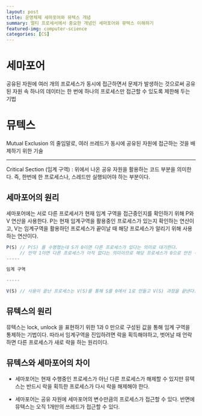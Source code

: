 ```yaml
---
layout: post
title: 운영체제 세마포어와 뮤텍스 개념
summary: 멀티 프로세서에서 중요한 개념인 세마포어와 뮤텍스 이해하기
featured-img: computer-science
categories: [CS]
---
```


# 세마포어

공유된 자원에 여러 개의 프로세스가 동시에 접근하면서 문제가 발생하는 것으로써 공유된 자원 속 하나의 데이터는 한 번에 하나의 프로세스만 접근할 수 있도록 제한해 두는 기법

# 뮤텍스

Mutual Exclusion 의 줄임말로, 여러 쓰레드가 동시에 공유된 자원에 접근하는 것을 배제하기 위한 기술

---

Critical Section (임계 구역) : 위에서 나온 공유 자원을 활용하는 코드 부분을 의미한다. 즉, 한번에 한 프로세스나, 스레드만 실행되어야 하는 부분이다.

## 세마포어의 원리

세마포어에는 서로 다른 프로세서가 현재 임계 구역을 접근중인지를 확인하기 위해 P와 V 연산을 사용한다.
P는 현재 임계구역을 활용중인 프로세스가 있는지 확인하는 연산이고, V는 임계구역을 활용하던 프로세스가 끝이날 때 해당 프로세스가 알리기 위해 사용하는 연산이다.

```js
P(S) // P(S) 를 수행했는데 S가 0이면 다른 프로세스가 있다는 의미로 대기한다.
     // 만약 1이면 다른 프로세스가 아직 없다는 의미이므로 해당 프로세스가 0으로 만든 뒤, 진입한다.
-----

임계 구역

-----

V(S) // 사용이 끝난 프로세스는 V(S)를 통해 S를 0에서 1로 만들고 V(S) 과정을 끝낸다.
```

## 뮤텍스의 원리

뮤텍스는 lock, unlock 을 표현하기 위한 1과 0 만으로 구성된 값을 통해 임계 구역을 통제하는 기법이다. 따라서 임계구역을 진입하려면 락을 획득해야하고, 벗어날 때 언락하면 다른 프로세스가 새로 락을 하는 원리이다.

## 뮤텍스와 세마포어의 차이

-   세마포어는 현재 수행중인 프로세스가 아닌 다른 프로세스가 해제할 수 있지만
    뮤텍스는 반드시 락을 획득한 프로세스가 다시 락을 해제해야 한다.

-   세마포어는 공유 자원에 세마포어의 변수만큼의 프로세스가 접근할 수 있다. 반면에 뮤텍스는 오직 1개만의 쓰레드가 접근할 수 있다.
